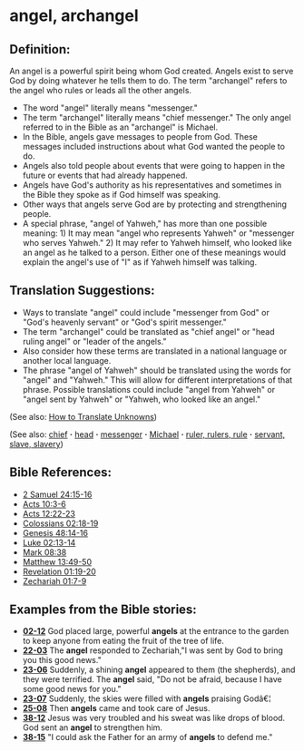 # angel, archangel #

## Definition: ##

An angel is a powerful spirit being whom God created. Angels exist to serve God by doing whatever he tells them to do. The term "archangel" refers to the angel who rules or leads all the other angels.

* The word "angel" literally means "messenger."
* The term "archangel" literally means "chief messenger." The only angel referred to in the Bible as an "archangel" is Michael.
* In the Bible, angels gave messages to people from God. These messages included instructions about what God wanted the people to do.
* Angels also told people about events that were going to happen in the future or events that had already happened.
* Angels have God's authority as his representatives and sometimes in the Bible they spoke as if God himself was speaking.
* Other ways that angels serve God are by protecting and strengthening people.
* A special phrase, "angel of Yahweh," has more than one possible meaning: 1) It may mean "angel who represents Yahweh" or "messenger who serves Yahweh." 2) It may refer to Yahweh himself, who looked like an angel as he talked to a person. Either one of these meanings would explain the angel's use of "I" as if Yahweh himself was talking.

## Translation Suggestions: ##

* Ways to translate "angel" could include "messenger from God" or "God's heavenly servant" or "God's spirit messenger."
* The term "archangel" could be translated as "chief angel" or "head ruling angel" or "leader of the angels."
* Also consider how these terms are translated in a national language or another local language.
* The phrase "angel of Yahweh" should be translated using the words for "angel" and "Yahweh." This will allow for different interpretations of that phrase. Possible translations could include "angel from Yahweh" or "angel sent by Yahweh" or "Yahweh, who looked like an angel."

(See also: [How to Translate Unknowns](https://git.door43.org/Door43/en-ta-translate-vol1/src/master/content/translate_unknown.md))

(See also: [chief](../other/chief.md) **·** [head](../other/head.md) **·** [messenger](../other/messenger.md) **·** [Michael](../other/michael.md) **·** [ruler, rulers, rule](../other/ruler.md) **·** [servant, slave, slavery](../other/servant.md))

## Bible References: ##

* [2 Samuel 24:15-16](https://door43.org/en/bible/notes/2sa/24/15)
* [Acts 10:3-6](https://door43.org/en/bible/notes/act/10/03)
* [Acts 12:22-23](https://door43.org/en/bible/notes/act/12/22)
* [Colossians 02:18-19](https://door43.org/en/bible/notes/col/02/18)
* [Genesis 48:14-16](https://door43.org/en/bible/notes/gen/48/14)
* [Luke 02:13-14](https://door43.org/en/bible/notes/luk/02/13)
* [Mark 08:38](https://door43.org/en/bible/notes/mrk/08/38)
* [Matthew 13:49-50](https://door43.org/en/bible/notes/mat/13/49)
* [Revelation 01:19-20](https://door43.org/en/bible/notes/rev/01/19)
* [Zechariah 01:7-9](https://door43.org/en/bible/notes/zec/01/07)

## Examples from the Bible stories: ##

* __[02-12](https://door43.org/en/obs/notes/frames/02-12)__ God placed large, powerful __angels__  at the entrance to the garden to keep anyone from eating the fruit of the tree of life.
* __[22-03](https://door43.org/en/obs/notes/frames/22-03)__ The __angel__  responded to Zechariah,"I was sent by God to bring you this good news."
* __[23-06](https://door43.org/en/obs/notes/frames/23-06)__ Suddenly, a shining __angel__  appeared to them (the shepherds), and they were terrified. The __angel__  said, "Do not be afraid, because I have some good news for you."
* __[23-07](https://door43.org/en/obs/notes/frames/23-07)__ Suddenly, the skies were filled with __angels__  praising Godâ€¦
* __[25-08](https://door43.org/en/obs/notes/frames/25-08)__ Then __angels__  came and took care of Jesus.
* __[38-12](https://door43.org/en/obs/notes/frames/38-12)__ Jesus was very troubled and his sweat was like drops of blood. God sent an __angel__  to strengthen him.
* __[38-15](https://door43.org/en/obs/notes/frames/38-15)__ "I could ask the Father for an army of __angels__  to defend me."


